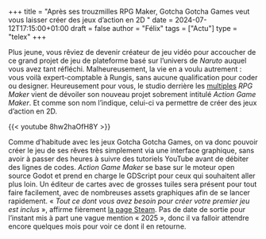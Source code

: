 +++
title = "Après ses trouzmilles RPG Maker, Gotcha Gotcha Games veut vous laisser créer des jeux d’action en 2D "
date = 2024-07-12T17:15:00+01:00
draft = false
author = "Félix"
tags = ["Actu"]
type = "telex"
+++ 

Plus jeune, vous rêviez de devenir créateur de jeu vidéo pour accoucher de ce grand projet de jeu de plateforme basé sur l’univers de *Naruto* auquel vous avez tant réfléchi. Malheureusement, la vie en a voulu autrement : vous voilà expert-comptable à Rungis, sans aucune qualification pour coder ou designer. Heureusement pour vous, le studio derrière les [multiples](https://store.steampowered.com/search/?developer=Gotcha%20Gotcha%20Games) *RPG Maker* vient de dévoiler son nouveau projet sobrement intitulé *Action Game Maker*. Et comme son nom l’indique, celui-ci va permettre de créer des jeux d’action en 2D.

{{< youtube 8hw2haOfH8Y >}}

Comme d’habitude avec les jeux Gotcha Gotcha Games, on va donc pouvoir créer le jeu de ses rêves très simplement via une interface graphique, sans avoir à passer des heures à suivre des tutoriels YouTube avant de débiter des lignes de codes. *Action Game Maker* se base sur le moteur open source Godot et prend en charge le GDScript pour ceux qui souhaitent aller plus loin. Un éditeur de cartes avec de grosses tuiles sera présent pour tout faire facilement, avec de nombreuses assets graphiques afin de se lancer rapidement. « *Tout ce dont vous avez besoin pour créer votre premier jeu est inclus* », affirme fièrement [la page Steam](https://store.steampowered.com/app/2987180/ACTION_GAME_MAKER/). Pas de date de sortie pour l’instant mis à part une vague mention « 2025 », donc il va falloir attendre encore quelques mois pour voir ce dont il en retourne.